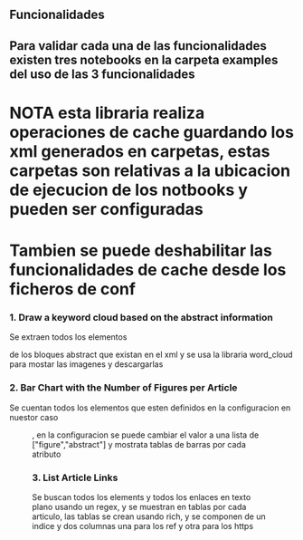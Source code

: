 ## Funcionalidades

## Para validar cada una de las funcionalidades existen tres notebooks en la carpeta examples del uso de las 3 funcionalidades


# NOTA esta libraria realiza operaciones de cache guardando los xml generados en carpetas, estas carpetas son relativas a la ubicacion de ejecucion de los notbooks y pueden ser configuradas

# Tambien se puede deshabilitar las funcionalidades de cache desde los ficheros de conf 


### 1. Draw a keyword cloud based on the abstract information

Se extraen todos los elementos <p> de los bloques abstract que existan en el xml y se usa la libraria word_cloud para mostar las imagenes y descargarlas




### 2. Bar Chart with the Number of Figures per Article

Se cuentan todos los elementos <atributo> que esten definidos en la configuracion en nuestor caso <figure>, en la configuracion se puede cambiar el valor a una lista de ["figure","abstract"] y mostrata tablas de barras por cada atributo



### 3. List Article Links

Se buscan todos los elements <ref> y todos los enlaces <https> en texto plano usando un regex, y se muestran en tablas por cada articulo, las tablas
se crean usando rich, y se componen de un indice y dos columnas una para los ref y otra para los https